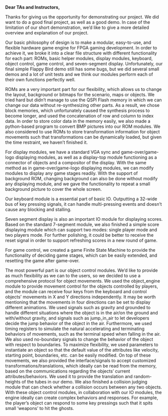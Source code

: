 **Dear TAs and Instructors,**

Thanks for giving us the opportunity for demonstrating our project. We did want to do a good final project, as well as a good demo. In case of the limitation of our short demonstration, we’d like to give a more detailed overview and explanation of our project. 

Our basic philosophy of design is to make a modular, easy-to-use, and flexible hardware game engine for FPGA gaming development. In order to achieve it, we broke it into a clear file structure with different functionality for each part: ROMs, basic helper modules, display modules, keyboard, object control, game control, and seven-segment display. Unfortunately, our final simple Flappy Bird demo still has some bugs, but we did several small demos and a lot of unit tests and we think our modules perform each of their own functions perfectly well.

ROMs are a very important part for our flexibility, which allows us to change the layout, background or bitmaps for the scenario, maps or objects. We tried hard but didn’t manage to use the QSPI Flash memory in which we can change our data without re-synthesizing other parts. As a result, we chose block memories, which unfortunately caused the synthesis process to become longer, and used the concatenation of row and column to index data. In order to store color data in the memory easily, we also made a python-based program to convert BMP pictures into our ROM modules. We also considered to use ROMs to store transformation information for object movements such that transformations can be dynamically loaded, but given the time restraint, we haven’t finished it.

For display modules, we have a standard VGA sync and game-over/game-logo displaying modules, as well as a display-top module functioning as a connector of objects and a compositor of the display. With the same method as in game-over/game-logo displaying modules, we can modify modules to display any game stages readily. With the support of background ROM, changing background can also be done without modify any displaying module, and we gave the functionality to repeat a small background picture to cover the whole screen.

Our keyboard module is a essential part of basic IO. Outputting a 32-wide bus of key pressing signals, it can handle multi-pressing events and doesn’t cause any blocking and stalling.

Seven segment display is also an important IO module for displaying scores. Based on the standard 7-segment module, we also finished a simple score displaying module which can support two modes: single player mode and two players mode. For further polishing, it could be better to receive the reset signal in order to support refreshing scores in a new round of game.

For game control, we created a game Finite State Machine to provide the functionality of deciding game stages, which can be easily extended, and resetting the game after game-over. 

The most powerful part is our object control modules. We’d like to provide as much flexibility as we can to the users, so we decided to use a comprehensive protocol for object movements. We used the object_engine module to provide movement control for the objects controlled by players, and the module can receive four keys from the keyboard and control objects’ movements in X and Y directions independently. It may be worth mentioning that the movements in four directions can be set to display different animations. We used signals such as gravity and grounded to handle different situations where the object is in the air/on the ground and with/without gravity, and signals such as jump_in_air to let developers decide the jump behavior of the object in the air. Furthermore, we used timing registers to simulate the natural accelerating and terminating behaviors of movements, such as the terminal speed when falling in the air. We also used no-boundary signals to change the behavior of the object with respect to boundaries. To maximize flexibility, we used parameters to instantiate an object so that the default value of the attributes like velocity, starting point, boundaries, etc. can be easily modified. On top of these movements, we also provided the interface/signals to accept customized transformations/translations, which ideally can be read from the memory, based on the communications regarding the objects’ current attributes/behaviors. We used it to provide the translation and random-heights of the tubes in our demo. We also finished a collision judging module that can check whether a collision occurs between any two objects. With these object control modules, in collaboration with our IO modules, the engine ideally can create complex behaviors and responses. For example, the player’s object can respond to some key pressings such that it spits small ‘weapons’ to hit the ghosts.  

 